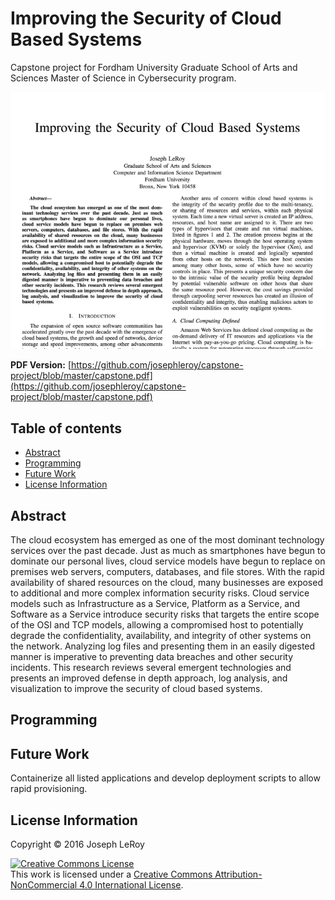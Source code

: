 # Improving the Security of Cloud Based Systems
Capstone project for Fordham University Graduate School of Arts and Sciences Master of Science in Cybersecurity program.

![](https://github.com/josephbleroy/capstone-project/raw/master/capstone-preview.jpg)

**PDF Version:** [https://github.com/josephleroy/capstone-project/blob/master/capstone.pdf](https://github.com/josephleroy/capstone-project/blob/master/capstone.pdf)

## Table of contents

* [Abstract](#abstract)
* [Programming](#programming)
* [Future Work](#future-work)
* [License Information](#license-information)

## Abstract
The cloud ecosystem has emerged as one of the most dominant technology services over the past decade. Just as much as smartphones have begun to dominate our personal lives, cloud service models have begun to replace on premises web servers, computers, databases, and file stores. With the rapid availability of shared resources on the cloud, many businesses are exposed to additional and more complex information security risks. Cloud service models such as Infrastructure as a Service, Platform as a Service, and Software as a Service introduce security risks that targets the entire scope of the OSI and TCP models, allowing a compromised host to potentially degrade the confidentiality, availability, and integrity of other systems on the network. Analyzing log files and presenting them in an easily digested manner is imperative to preventing data breaches and other security incidents. This research reviews several emergent technologies and presents an improved defense in depth approach, log analysis, and visualization to improve the security of cloud based systems.

## Programming

## Future Work
Containerize all listed applications and develop deployment scripts to allow rapid provisioning.

## License Information
Copyright © 2016 Joseph LeRoy

<a rel="license" href="http://creativecommons.org/licenses/by-nc/4.0/"><img alt="Creative Commons License" style="border-width:0" src="https://i.creativecommons.org/l/by-nc/4.0/88x31.png" /></a><br />This <span xmlns:dct="http://purl.org/dc/terms/" href="http://purl.org/dc/dcmitype/Text" rel="dct:type">work</span> is licensed under a <a rel="license" href="http://creativecommons.org/licenses/by-nc/4.0/">Creative Commons Attribution-NonCommercial 4.0 International License</a>.
